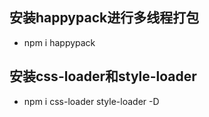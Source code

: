 ## 安装happypack进行多线程打包
+ npm i happypack

## 安装css-loader和style-loader
+ npm i css-loader style-loader -D
